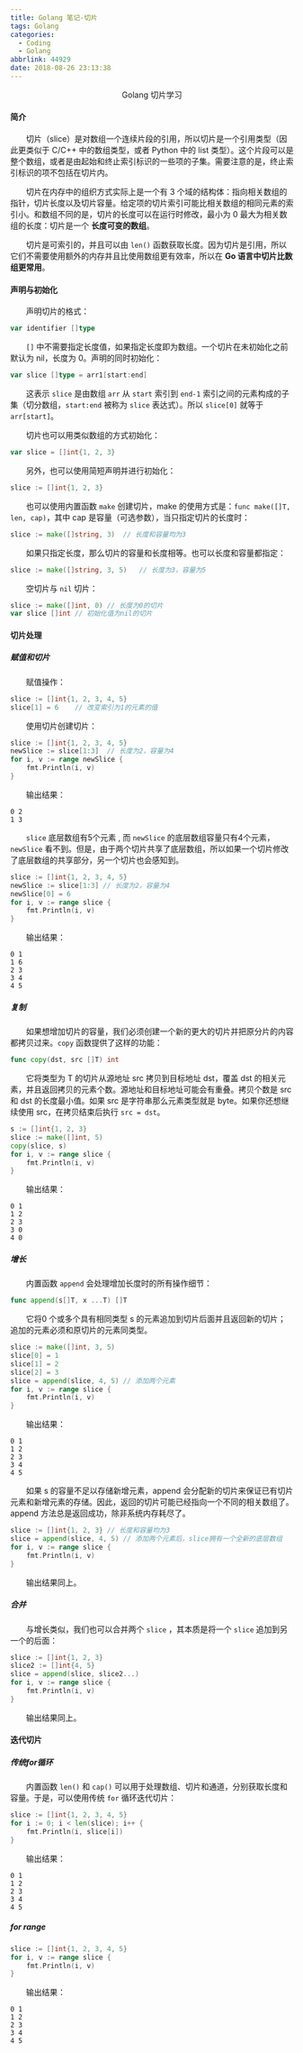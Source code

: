 ```yaml
---
title: Golang 笔记-切片
tags: Golang
categories:
  - Coding
  - Golang
abbrlink: 44929
date: 2018-08-26 23:13:38
---
```


<center>Golang 切片学习</center>

<!--more-->

#### 简介

　　切片（slice）是对数组一个连续片段的引用，所以切片是一个引用类型（因此更类似于 C/C++ 中的数组类型，或者 Python 中的 list 类型）。这个片段可以是整个数组，或者是由起始和终止索引标识的一些项的子集。需要注意的是，终止索引标识的项不包括在切片内。

　　切片在内存中的组织方式实际上是一个有 3 个域的结构体：指向相关数组的指针，切片长度以及切片容量。给定项的切片索引可能比相关数组的相同元素的索引小。和数组不同的是，切片的长度可以在运行时修改，最小为 0 最大为相关数组的长度：切片是一个 **长度可变的数组**。

　　切片是可索引的，并且可以由 `len()` 函数获取长度。因为切片是引用，所以它们不需要使用额外的内存并且比使用数组更有效率，所以在 **Go 语言中切片比数组更常用**。

#### 声明与初始化

　　声明切片的格式：

```go
var identifier []type
```

　　`[]` 中不需要指定长度值，如果指定长度即为数组。一个切片在未初始化之前默认为 nil，长度为 0。声明的同时初始化：

```go
var slice []type = arr1[start:end]
```

　　这表示 `slice` 是由数组 `arr` 从 `start` 索引到 `end-1` 索引之间的元素构成的子集（切分数组，`start:end` 被称为 `slice` 表达式）。所以 `slice[0]` 就等于 `arr[start]`。

　　切片也可以用类似数组的方式初始化：

```go
var slice = []int{1, 2, 3}
```

　　另外，也可以使用简短声明并进行初始化：

```go
slice := []int{1, 2, 3}
```

　　也可以使用内置函数 `make` 创建切片，make 的使用方式是：`func make([]T, len, cap)`，其中 cap 是容量（可选参数），当只指定切片的长度时：

```go
slice := make([]string, 3)	// 长度和容量均为3
```

　　如果只指定长度，那么切片的容量和长度相等。也可以长度和容量都指定：

```go
slice := make([]string, 3, 5)	// 长度为3，容量为5
```

　　空切片与 `nil` 切片：

```go
slice := make([]int, 0)	// 长度为0的切片
var slice []int	// 初始化值为nil的切片
```

#### 切片处理

##### 赋值和切片

　　赋值操作：

```go
slice := []int{1, 2, 3, 4, 5}
slice[1] = 6	// 改变索引为1的元素的值
```

　　使用切片创建切片：

```go
slice := []int{1, 2, 3, 4, 5}
newSlice := slice[1:3]	// 长度为2，容量为4
for i, v := range newSlice {
    fmt.Println(i, v)
}
```

　　输出结果：

```
0 2
1 3
```

　　`slice` 底层数组有5个元素 , 而 `newSlice` 的底层数组容量只有4个元素，`newSlice` 看不到。但是，由于两个切片共享了底层数组，所以如果一个切片修改了底层数组的共享部分，另一个切片也会感知到。

```go
slice := []int{1, 2, 3, 4, 5}
newSlice := slice[1:3] // 长度为2，容量为4
newSlice[0] = 6
for i, v := range slice {
    fmt.Println(i, v)
}
```

　　输出结果：

```
0 1
1 6
2 3
3 4
4 5
```

##### 复制

　　如果想增加切片的容量，我们必须创建一个新的更大的切片并把原分片的内容都拷贝过来。`copy` 函数提供了这样的功能：

```go
func copy(dst, src []T) int
```

　　它将类型为 T 的切片从源地址 src 拷贝到目标地址 dst，覆盖 dst 的相关元素，并且返回拷贝的元素个数。源地址和目标地址可能会有重叠。拷贝个数是 src 和 dst 的长度最小值。如果 src 是字符串那么元素类型就是 byte。如果你还想继续使用 src，在拷贝结束后执行 `src = dst`。

```go
s := []int{1, 2, 3}
slice := make([]int, 5)
copy(slice, s)
for i, v := range slice {
    fmt.Println(i, v)
}
```

　　输出结果：

```
0 1
1 2
2 3
3 0
4 0
```

##### 增长

　　内置函数 `append` 会处理增加长度时的所有操作细节：

```GO
func append(s[]T, x ...T) []T
```

　　它将0 个或多个具有相同类型 s 的元素追加到切片后面并且返回新的切片；追加的元素必须和原切片的元素同类型。

```go
slice := make([]int, 3, 5)
slice[0] = 1
slice[1] = 2
slice[2] = 3
slice = append(slice, 4, 5) // 添加两个元素
for i, v := range slice {
    fmt.Println(i, v)
}
```

　　输出结果：

```
0 1
1 2
2 3
3 4
4 5
```

　　如果 s 的容量不足以存储新增元素，append 会分配新的切片来保证已有切片元素和新增元素的存储。因此，返回的切片可能已经指向一个不同的相关数组了。append 方法总是返回成功，除非系统内存耗尽了。

```go
slice := []int{1, 2, 3}	// 长度和容量均为3
slice = append(slice, 4, 5)	// 添加两个元素后，slice拥有一个全新的底层数组
for i, v := range slice {
	fmt.Println(i, v)
}
```

　　输出结果同上。

##### 合并

　　与增长类似，我们也可以合并两个 `slice` ，其本质是将一个 `slice` 追加到另一个的后面：

```go
slice := []int{1, 2, 3}
slice2 := []int{4, 5}
slice = append(slice, slice2...)
for i, v := range slice {
    fmt.Println(i, v)
}
```

　　输出结果同上。

#### 迭代切片

##### 传统for循环

　　内置函数 `len()` 和 `cap()` 可以用于处理数组、切片和通道，分别获取长度和容量。于是，可以使用传统 `for` 循环迭代切片：

```go
slice := []int{1, 2, 3, 4, 5}
for i := 0; i < len(slice); i++ {
    fmt.Println(i, slice[i])
}
```

　　输出结果：

```
0 1
1 2
2 3
3 4
4 5
```

##### for range

```go
slice := []int{1, 2, 3, 4, 5}
for i, v := range slice {
    fmt.Println(i, v)
}
```

　　输出结果：

```
0 1
1 2
2 3
3 4
4 5
```